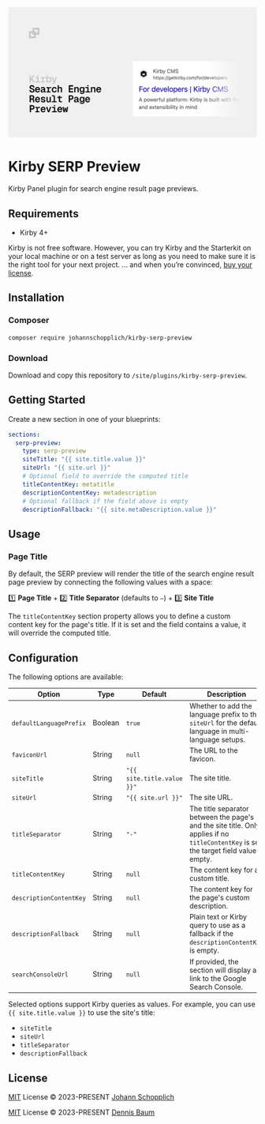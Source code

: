 ![Kirby Search Engine Result Page Preview](./.github/kirby-serp-preview.png)

# Kirby SERP Preview

Kirby Panel plugin for search engine result page previews.

## Requirements

- Kirby 4+

Kirby is not free software. However, you can try Kirby and the Starterkit on your local machine or on a test server as long as you need to make sure it is the right tool for your next project. … and when you’re convinced, [buy your license](https://getkirby.com/buy).

## Installation

### Composer

```bash
composer require johannschopplich/kirby-serp-preview
```

### Download

Download and copy this repository to `/site/plugins/kirby-serp-preview`.

## Getting Started

Create a new section in one of your blueprints:

```yml
sections:
  serp-preview:
    type: serp-preview
    siteTitle: "{{ site.title.value }}"
    siteUrl: "{{ site.url }}"
    # Optional field to override the computed title
    titleContentKey: metatitle
    descriptionContentKey: metadescription
    # Optional fallback if the field above is empty
    descriptionFallback: "{{ site.metaDescription.value }}"
```

## Usage

### Page Title

By default, the SERP preview will render the title of the search engine result page preview by connecting the following values with a space:

1️⃣ **Page Title** + 2️⃣ **Title Separator** (defaults to `–`) + 3️⃣ **Site Title**

The `titleContentKey` section property allows you to define a custom content key for the page's title. If it is set and the field contains a value, it will override the computed title.

## Configuration

The following options are available:

| Option                  | Type    | Default                    | Description                                                                                                                             |
| ----------------------- | ------- | -------------------------- | --------------------------------------------------------------------------------------------------------------------------------------- |
| `defaultLanguagePrefix` | Boolean | `true`                     | Whether to add the language prefix to the `siteUrl` for the default language in multi-language setups.                                  |
| `faviconUrl`            | String  | `null`                     | The URL to the favicon.                                                                                                                 |
| `siteTitle`             | String  | `"{{ site.title.value }}"` | The site title.                                                                                                                         |
| `siteUrl`               | String  | `"{{ site.url }}"`         | The site URL.                                                                                                                           |
| `titleSeparator`        | String  | `"-"`                      | The title separator between the page's and the site title. Only applies if no `titleContentKey` is set the target field value is empty. |
| `titleContentKey`       | String  | `null`                     | The content key for a custom title.                                                                                                     |
| `descriptionContentKey` | String  | `null`                     | The content key for the page's custom description.                                                                                      |
| `descriptionFallback`   | String  | `null`                     | Plain text or Kirby query to use as a fallback if the `descriptionContentKey` is empty.                                                 |
| `searchConsoleUrl`      | String  | `null`                     | If provided, the section will display a link to the Google Search Console.                                                              |

Selected options support Kirby queries as values. For example, you can use `{{ site.title.value }}` to use the site's title:

- `siteTitle`
- `siteUrl`
- `titleSeparator`
- `descriptionFallback`

## License

[MIT](./LICENSE) License © 2023-PRESENT [Johann Schopplich](https://github.com/johannschopplich)

[MIT](./LICENSE) License © 2023-PRESENT [Dennis Baum](https://github.com/dennisbaum)
